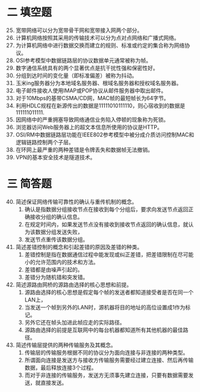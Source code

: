 # 二 填空题
25. 宽带网络可以分为宽带骨干网和宽带接入网两个部分。
26. 计算机网络按照其采用的传输技术可以分为点对点网络和广播式网络。
27. 为计算机网络中进行数据交换而建立的规则、标准或约定的集合称为网络协议。
28. OSI参考模型中数据链路层的协议数据单元通常被称为帧。
29. 数字通信系统具有的两个显著优点是抗干扰性强和保密性好。
30. 分组到达时间的变化量（即标准偏差）被称为抖动。
31. 玉米ing服务器分为本地域名服务器、根域名服务器和授权域名服务器。
32. 电子邮件接收人使用IMAP或POP协议从邮件服务器中取出邮件。
33. 对于10Mbps的基带CSMA/CD网，MAC帧的最短帧长为64字节。
34. 利用HDLC规程在新源传出的数据是11111010111110，则心宿收到的数据是111111011111.
35. 因网络中的严重拥塞导致网络通信业务陷入停顿的现象称为死锁。
36. 浏览器访问Web服务器上的超文本信息所使用的协议是HTTP。
37. OSI/RM中数据链路层功能在IEEE802参考模型中被分成介质访问控制MAC和逻辑链路控制两个子层。
38. 在环网上最严重的两种差错是令牌丢失和数据帧无法撤销。
39. VPN的基本安全技术是隧道技术。

# 三 简答题
40. 简述保证网络传输可靠性的确认与重传机制的概念。
    1. 确认是指数据分组接收节点在接收到每个分组后，要求向发送节点返回正确接收分组的确认信息。
    2. 在规定时间内，如果发送节点没有接收到接收节点返回的确认信息，就认为该数据分组发送失败，
    3. 发送节点重传该数据分组。
41. 简述差错控制的概念和引起差错的原因及差错的种类。
    1. 差错控制是指在数据通信过程中能发现或纠正差错，把差错限制在尽可能小的允许范围内的技术和方法。
    2. 差错都是由噪声引起的。
    3. 差错分为随机错和突发错。
42. 简述源路由网桥的源路由选择的核心思想和前提。
    1. 源路由选择的核心思想是假定每个帧的发送者都知道接受者是否在同一个LAN上，
    2. 当发送一个帧到另外的LAN时，源机器将目的地址的高位设置成1作为标记。
    3. 另外它还在帧头加进此帧应走的实际路径。
    4. 源路由选择的前提是互联网中的每台机器都知道所有其他机器的最佳路径。
43. 简述传输层提供的两种传输服务及其概念。
    1. 传输层的传输服务根据不同的协议分为面向连接与非连接的两种类型。
    2. 所谓面向连接是发送方与接收方传输服务需要经过建立连接、然后再传输数据，最后释放连接3个过程。
    3. 而对于非连接的传输服务，发送方无须事先建立连接，只要有数据需要发送，就直接发送。